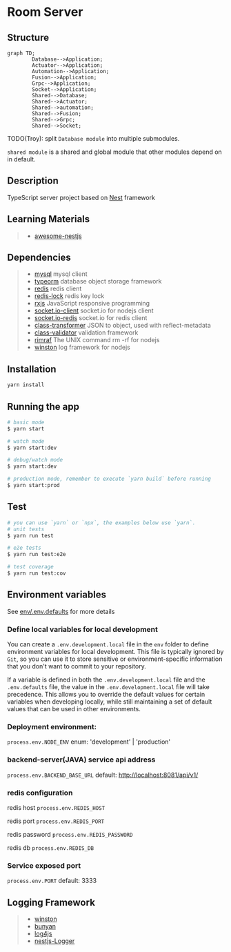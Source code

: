 # Room Server

## Structure

```mermaid
graph TD;
        Database-->Application;
        Actuator-->Application;
        Automation-->Application;
        Fusion-->Application;
        Grpc-->Application;
        Socket-->Application;
        Shared-->Database;
        Shared-->Actuator;
        Shared-->automation;
        Shared-->Fusion;
        Shared-->Grpc;
        Shared-->Socket;
```
TODO(Troy): split `Database module` into multiple submodules.

`shared module` is a shared and global module that other modules depend on in default.
## Description

TypeScript server project based on [Nest](https://github.com/nestjs/nest) framework

## Learning Materials

> * [awesome-nestjs](https://github.com/juliandavidmr/awesome-nestjs)

## Dependencies
> * [mysql](https://github.com/mysqljs/mysql) mysql client
> * [typeorm](https://github.com/typeorm/typeorm) database object storage framework
> * [redis](https://github.com/luin/ioredis) redis client
> * [redis-lock](https://github.com/errorception/redis-lock) redis key lock
> * [rxjs](https://github.com/ReactiveX/RxJS) JavaScript responsive programming
> * [socket.io-client](https://github.com/socketio/socket.io) socket.io for nodejs client
> * [socket.io-redis](https://github.com/socketio/socket.io-redis) socket.io for redis client
> * [class-transformer](https://github.com/typestack/class-transformer) JSON to object, used with reflect-metadata
> * [class-validator](https://github.com/typestack/class-validator) validation framework
> * [rimraf](https://github.com/isaacs/rimraf) The UNIX command rm -rf for nodejs
> * [winston](https://github.com/winstonjs/winston) log framework for nodejs

## Installation

```bash
yarn install
```

## Running the app

```bash
# basic mode
$ yarn start

# watch mode
$ yarn start:dev

# debug/watch mode
$ yarn start:dev

# production mode, remember to execute `yarn build` before running
$ yarn start:prod
```

## Test

```bash
# you can use `yarn` or `npx`, the examples below use `yarn`.
# unit tests
$ yarn run test

# e2e tests
$ yarn run test:e2e

# test coverage
$ yarn run test:cov
```
## Environment variables
See [env/.env.defaults](./env/.env.defaults) for more details

### Define local variables for local development
You can create a `.env.development.local` file in the `env` folder to define environment variables for local development. This file is typically ignored by  `Git`, so you can use it to store sensitive or environment-specific information that you don't want to commit to your repository.

If a variable is defined in both the `.env.development.local` file and the `.env.defaults` file, the value in the `.env.development.local` file will take precedence. This allows you to override the default values for certain variables when developing locally, while still maintaining a set of default values that can be used in other environments.

### Deployment environment:
`process.env.NODE_ENV`
enum: 'development' | 'production'

### backend-server(JAVA) service api address
`process.env.BACKEND_BASE_URL`
default: <http://localhost:8081/api/v1/>

### redis configuration
redis host
`process.env.REDIS_HOST`

redis port
`process.env.REDIS_PORT`

redis password
`process.env.REDIS_PASSWORD`

redis db
`process.env.REDIS_DB`

### Service exposed port

`process.env.PORT`
default: 3333

## Logging Framework

> * [winston](https://github.com/winstonjs/winston)
> * [bunyan](https://github.com/trentm/node-bunyan)
> * [log4js](https://github.com/log4js-node/log4js-node)
> * [nestjs-Logger](https://docs.nestjs.com/techniques/logger)
